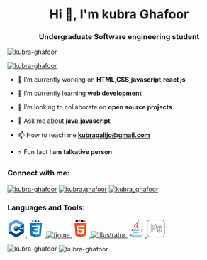 <h1 align="center">Hi 👋, I'm kubra Ghafoor</h1>
<h3 align="center">Undergraduate Software engineering student</h3>

<p align="left"> <img src="https://komarev.com/ghpvc/?username=kubra-ghafoor&label=Profile%20views&color=0e75b6&style=flat" alt="kubra-ghafoor" /> </p>

<p align="left"> <a href="https://github.com/ryo-ma/github-profile-trophy"><img src="https://github-profile-trophy.vercel.app/?username=kubra-ghafoor" alt="kubra-ghafoor" /></a> </p>

- 🔭 I’m currently working on **HTML,CSS,javascript,react js**

- 🌱 I’m currently learning **web development**

- 👯 I’m looking to collaborate on **open source projects**

- 💬 Ask me about **java,javascript**

- 📫 How to reach me **kubrapalijo@gmail.com**

- ⚡ Fun fact **I am talkative person**

<h3 align="left">Connect with me:</h3>
<p align="left">
<a href="https://linkedin.com/in/kubra-ghafoor" target="blank"><img align="center" src="https://raw.githubusercontent.com/rahuldkjain/github-profile-readme-generator/master/src/images/icons/Social/linked-in-alt.svg" alt="kubra-ghafoor" height="30" width="40" /></a>
<a href="https://fb.com/kubra.ghafoor" target="blank"><img align="center" src="https://raw.githubusercontent.com/rahuldkjain/github-profile-readme-generator/master/src/images/icons/Social/facebook.svg" alt="kubra.ghafoor" height="30" width="40" /></a>
<a href="https://instagram.com/kubra_ghafoor" target="blank"><img align="center" src="https://raw.githubusercontent.com/rahuldkjain/github-profile-readme-generator/master/src/images/icons/Social/instagram.svg" alt="kubra_ghafoor" height="30" width="40" /></a>
</p>

<h3 align="left">Languages and Tools:</h3>
<p align="left"> <a href="https://www.w3schools.com/cpp/" target="_blank"> <img src="https://raw.githubusercontent.com/devicons/devicon/master/icons/cplusplus/cplusplus-original.svg" alt="cplusplus" width="40" height="40"/> </a> <a href="https://www.w3schools.com/css/" target="_blank"> <img src="https://raw.githubusercontent.com/devicons/devicon/master/icons/css3/css3-original-wordmark.svg" alt="css3" width="40" height="40"/> </a> <a href="https://www.figma.com/" target="_blank"> <img src="https://www.vectorlogo.zone/logos/figma/figma-icon.svg" alt="figma" width="40" height="40"/> </a> <a href="https://www.w3.org/html/" target="_blank"> <img src="https://raw.githubusercontent.com/devicons/devicon/master/icons/html5/html5-original-wordmark.svg" alt="html5" width="40" height="40"/> </a> <a href="https://www.adobe.com/in/products/illustrator.html" target="_blank"> <img src="https://www.vectorlogo.zone/logos/adobe_illustrator/adobe_illustrator-icon.svg" alt="illustrator" width="40" height="40"/> </a> <a href="https://www.java.com" target="_blank"> <img src="https://raw.githubusercontent.com/devicons/devicon/master/icons/java/java-original.svg" alt="java" width="40" height="40"/> </a> <a href="https://www.photoshop.com/en" target="_blank"> <img src="https://raw.githubusercontent.com/devicons/devicon/master/icons/photoshop/photoshop-line.svg" alt="photoshop" width="40" height="40"/> </a> </p>

<p><img align="left" src="https://github-readme-stats.vercel.app/api/top-langs?username=kubra-ghafoor&show_icons=true&locale=en&layout=compact" alt="kubra-ghafoor" /></p>

<p>&nbsp;<img align="center" src="https://github-readme-stats.vercel.app/api?username=kubra-ghafoor&show_icons=true&locale=en" alt="kubra-ghafoor" /></p>

